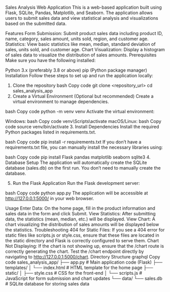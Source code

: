 Sales Analysis Web Application
This is a web-based application built using Flask, SQLite, Pandas, Matplotlib, and Seaborn. The application allows users to submit sales data and view statistical analysis and visualizations based on the submitted data.

Features
Form Submission: Submit product sales data including product ID, name, category, sales amount, units sold, region, and customer age.
Statistics: View basic statistics like mean, median, standard deviation of sales, units sold, and customer age.
Chart Visualization: Display a histogram of sales data to visualize the distribution of sales amounts.
Prerequisites
Make sure you have the following installed:

Python 3.x (preferably 3.8 or above)
pip (Python package manager)
Installation
Follow these steps to set up and run the application locally:

1. Clone the repository
bash
Copy code
git clone <repository_url>
cd sales_analysis_app
2. Create a Virtual Environment (Optional but recommended)
Create a virtual environment to manage dependencies.

bash
Copy code
python -m venv venv
Activate the virtual environment:

Windows:
bash
Copy code
venv\Scripts\activate
macOS/Linux:
bash
Copy code
source venv/bin/activate
3. Install Dependencies
Install the required Python packages listed in requirements.txt.

bash
Copy code
pip install -r requirements.txt
If you don’t have a requirements.txt file, you can manually install the necessary libraries using:

bash
Copy code
pip install Flask pandas matplotlib seaborn sqlite3
4. Database Setup
The application will automatically create the SQLite database (sales.db) on the first run. You don’t need to manually create the database.

5. Run the Flask Application
Run the Flask development server:

bash
Copy code
python app.py
The application will be accessible at http://127.0.0.1:5000/ in your web browser.

Usage
Enter Data: On the home page, fill in the product information and sales data in the form and click Submit.
View Statistics: After submitting data, the statistics (mean, median, etc.) will be displayed.
View Chart: A chart visualizing the distribution of sales amounts will be displayed below the statistics.
Troubleshooting
404 for Static Files: If you see a 404 error for static files like scripts.js or style.css, ensure that these files are located in the static directory and Flask is correctly configured to serve them.
Chart Not Displaying: If the chart is not showing up, ensure that the /chart route is correctly generating the chart. Test the /chart endpoint directly by navigating to http://127.0.0.1:5000/chart.
Directory Structure
graphql
Copy code
sales_analysis_app/
├── app.py                  # Main application code (Flask)
├── templates/
│   └── index.html          # HTML template for the home page
├── static/
│   ├── style.css           # CSS for the front-end
│   └── scripts.js          # JavaScript for form submission and chart updates
└── data/
    └── sales.db            # SQLite database for storing sales data
